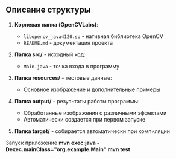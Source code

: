 ## Описание структуры

1. **Корневая папка (OpenCVLabs)**:
   - `libopencv_java4120.so` - нативная библиотека OpenCV
   - `README.md` - документация проекта

2. **Папка src/** - исходный код:
   - `Main.java` - точка входа в программу

3. **Папка resources/** - тестовые данные:
   - Основное изображение и дополнительные примеры

4. **Папка output/** - результаты работы программы:
   - Обработанные изображения с различными эффектами
   - Автоматически создается при первом запуске

5. **Папка target/** - собирается автоматически при компиляции

Запуск приложение
   **mvn exec:java -Dexec.mainClass="org.example.Main"**
   **mvn test**
